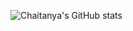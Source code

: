 ![Chaitanya's GitHub stats](https://github-readme-stats.vercel.app/api?username=chaitu0608&show_icons=true&theme=dark&count_private=true)
